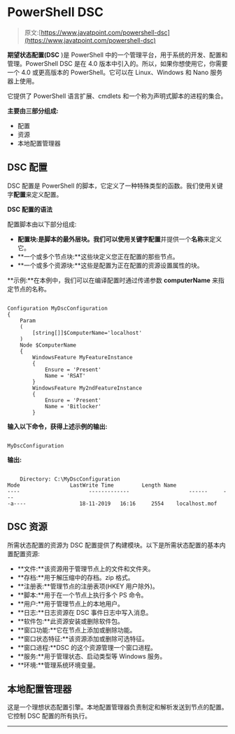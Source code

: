 # PowerShell DSC

> 原文:[https://www.javatpoint.com/powershell-dsc](https://www.javatpoint.com/powershell-dsc)

**期望状态配置(DSC** )是 PowerShell 中的一个管理平台，用于系统的开发、配置和管理。PowerShell DSC 是在 4.0 版本中引入的。所以，如果你想使用它，你需要一个 4.0 或更高版本的 PowerShell。它可以在 Linux、Windows 和 Nano 服务器上使用。

它提供了 PowerShell 语言扩展、cmdlets 和一个称为声明式脚本的进程的集合。

**主要由三部分组成:**

*   配置
*   资源
*   本地配置管理器

## DSC 配置

DSC 配置是 PowerShell 的脚本，它定义了一种特殊类型的函数。我们使用关键字**配置**来定义配置。

**DSC 配置的语法**

配置脚本由以下部分组成:

*   **配置块:**是脚本的最外层块。我们可以使用关键字**配置**并提供一个**名称**来定义它。
*   **一个或多个节点块:**这些块定义您正在配置的那些节点。
*   **一个或多个资源块:**这些是配置为正在配置的资源设置属性的块。

**示例:**在本例中，我们可以在编译配置时通过传递参数 **computerName** 来指定节点的名称。

```

Configuration MyDscConfiguration
{
    Param
    (
        [string[]]$ComputerName='localhost'
    )
    Node $ComputerName
    {
        WindowsFeature MyFeatureInstance
        {
            Ensure = 'Present'
            Name = 'RSAT'
        }
        WindowsFeature My2ndFeatureInstance
        {
            Ensure = 'Present'
            Name = 'Bitlocker'
        }

```

**输入以下命令，获得上述示例的输出:**

```

MyDscConfiguration

```

**输出:**

```

    Directory: C:\MyDscConfiguration
Mode                LastWrite Time         Length Name
----                      -------------                   ------     ---
-a----                 18-11-2019   16:16     2554    localhost.mof

```

## DSC 资源

所需状态配置的资源为 DSC 配置提供了构建模块。以下是所需状态配置的基本内置配置资源:

*   **文件:**该资源用于管理节点上的文件和文件夹。
*   **存档:**用于解压缩中的存档。zip 格式。
*   **注册表:**管理节点的注册表项(HKEY 用户除外)。
*   **脚本:**用于在一个节点上执行多个 PS 命令。
*   **用户:**用于管理节点上的本地用户。
*   **日志:**日志资源在 DSC 事件日志中写入消息。
*   **软件包:**此资源安装或删除软件包。
*   **窗口功能:**它在节点上添加或删除功能。
*   **窗口状态特征:**该资源添加或删除可选特征。
*   **窗口进程:**DSC 的这个资源管理一个窗口进程。
*   **服务:**用于管理状态、启动类型等 Windows 服务。
*   **环境:**管理系统环境变量。

## 本地配置管理器

这是一个理想状态配置引擎。本地配置管理器负责制定和解析发送到节点的配置。它控制 DSC 配置的所有执行。

* * *